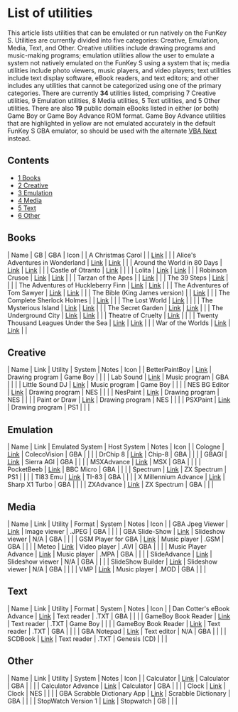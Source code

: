 # List of utilities


This article lists utilities that can be emulated or run natively on the FunKey S. Utilities are currently divided into five categories: Creative, Emulation, Media, Text, and Other. Creative utilities include drawing programs and music-making programs; emulation utilities allow the user to emulate a system not natively emulated on the FunKey S using a system that is; media utilities include photo viewers, music players, and video players; text utilities include text display software, eBook readers, and text editors; and other includes any utilities that cannot be categorized using one of the primary categories. There are currently **34** utilities listed, comprising 7 Creative utilities, 9 Emulation utilities, 8 Media utilities, 5 Text utilities, and 5 Other utilities. There are also **19** public domain eBooks listed in either (or both) Game Boy or Game Boy Advance ROM format. Game Boy Advance utilities that are highlighted in yellow are not emulated accurately in the default FunKey S GBA emulator, so should be used with the alternate [VBA Next](https://gitlab.com/gameblabla/gameblabla-releases/-/tree/master/opk/funkey) instead.

## Contents

* [1 Books](#books)
* [2 Creative](#creative)
* [3 Emulation](#emulation)
* [4 Media](#media)
* [5 Text](#text)
* [6 Other](#other)

## Books 

| Name | GB | GBA | Icon |
| A Christmas Carol |  | [Link](https://mega.nz/file/aMchhCwJ#zbCSSxliyw1fQ7jrccxDbchs9v9IoWhTW-O0IAhO7gA) |  |
| Alice's Adventures in Wonderland | [Link](https://mega.nz/file/LJMhQaab#MNSkvHekojEe2_LNV2W6LUS64LUgdsK70qgglT9Fp4s) | [Link](https://mega.nz/file/OQ9CjRbA#7JM0afMpDt9p1eqtGA4lLD_g_JbK47yj1FjBVSZ6bIE) |  |
| Around the World in 80 Days | [Link](https://mega.nz/file/rNknlQzL#bf_e0acQYy0i9wIsU0AdlnUPApuhPzoR7o_hPsCRvrY) | [Link](https://mega.nz/file/uE8EBRpT#es71CLFuX0vlCExMVRxqEI62uXxMw4VebQwIxrY-9Qw) |  |
| Castle of Otranto | [Link](https://mega.nz/file/idV32KqK#aJd53wjyGMcfEBsIUBIEWvhVmYYB08I4IdbNm-_WP7U) |  |  |
| Lolita | [Link](https://mega.nz/file/6BlTRKzB#wtY3dgU8Va6JDmWoyfwcUEQvK5wqrUVxz93SmPJJxxA) | [Link](https://mega.nz/file/XF1kxbhJ#m-JTgTB5x1ausYCGUWhAcGxYb7eX5q6S70qXwICiYcI) |  |
| Robinson Crusoe | [Link](https://mega.nz/file/KEkFxIaR#YA6S5FhdpkG8pLbe_0dPyOedNlbVHBQhPHuMPMkAcLU) | [Link](https://mega.nz/file/SMlClTrb#awU_UIOF26ZWuwwGRE4nOHLzbNimea1zaMYUMH-lpN8) |  |
| Tarzan of the Apes |  | [Link](https://mega.nz/file/jVEBFKKZ#N-EKf4H35wQz7PqOY_zXGVZKL5V9iWFtQNvBTzGSH_o) |  |
| The 39 Steps | [Link](https://mega.nz/file/CR0jEAAJ#q427DeyALhvakJHejwB-gDqHtGdZgTSSVP5Kvys-TZw) |  |  |
| The Adventures of Huckleberry Finn | [Link](https://mega.nz/file/PM0kVBKS#iirbT4tHqc_NL2yTlQYk6qvkqzBVMoJyLi8QXWfhyHo) | [Link](https://mega.nz/file/jY0GzTgT#zhofdPFLanYIuBRu8TI0mSvoEWB9Wzgpsj4gJQlRhn4) |  |
| The Adventures of Tom Sawyer | [Link](https://mega.nz/file/OM02lLob#txa4XmxiDUHGYxzbdJ3Tus1vbSOqOyteIC3Zbu91GDE) | [Link](https://mega.nz/file/uZ0iiBxB#VxPTSwcP1tUOhjULJJ9vbWfCnCKWW1xM5-sL-zIovqo) |  |
| The Bible (King James version) |  | [Link](https://mega.nz/file/yMdhCSAK#P0ZurJFwtauoPyq52YE8k52VUVovgvTupz245vr6UxI) |  |
| The Complete Sherlock Holmes |  | [Link](https://mega.nz/file/KBdhHIxT#RByvG0nn3OnlbyZAkZGmuW49V9MVm8q0WultfChGkSg) |  |
| The Lost World | [Link](https://mega.nz/file/ucsBQIqA#RK1b0xhIQ99BANHBuF5XbL3ovuiksyTKDBOyFUkmPLA) |  |  |
| The Mysterious Island | [Link](https://mega.nz/file/6NsCSRgR#0IV4_NWxD3JSr2keBVJPWNeteGc3zOe-HKqdsQ3G0sc) | [Link](https://mega.nz/file/ectg1TZb#D3etYl1yRvsTErkDiS3dtsaNd__yt81GWqzkMBlipec) |  |
| The Secret Garden | [Link](https://mega.nz/file/WRlmWZLZ#kPybbBmYEB4KJEEXhsQOu4tUXiRHqwydofSfy6RAU0Q) | [Link](https://mega.nz/file/TJ0GSBiT#UV2sEulF2h-PNKRQPGyo_myyLM18Aii2j8i8Kgrco9U) |  |
| The Underground City | [Link](https://mega.nz/file/7N8VwSCB#ZsxabFNLLe2l4ciGUgy5SZ_TlU__7W-mHYZzJcXU5vs) | [Link](https://mega.nz/file/3Q9UGLRb#xzOvwIDYvg_QH_bndivFf8piQmDu04gnCCcL8yiUlqA) |  |
| Theatre of Cruelty | [Link](https://mega.nz/file/bAkDQYDZ#XWF7pLIlKwAmXlLIk2c9lQKBGjBDt-v-qDxl2wOTLXc) |  |  |
| Twenty Thousand Leagues Under the Sea | [Link](https://mega.nz/file/2Zk3CYqL#hrJF7JRFinDPJRH5ReHrPMXCm6tb8KppB7-TcfhfM7E) | [Link](https://mega.nz/file/eI0Q1TzB#waB2w9n6zUXC8VtfoQbtYCtKNECOMrnG3zbTD255tGg) |  |
| War of the Worlds | [Link](https://mega.nz/file/jFUxxY4D#d0xXXLoeTs9_Xwjgj2Hx0fLE0MtK--b1J-6-CNDrIiw) | [Link](https://mega.nz/file/ecVXyQ6Y#ZQmrFmx9jE-uvus1LdL2lCzsI7YG5rrbsZhoEZ6HjfE) |  |

## Creative 

| Name | Link | Utility | System | Notes | Icon |
| BetterPaintBoy | [Link](https://www.reddit.com/r/Gameboy/comments/7rjh9n/home_brew_made_a_paint_for_dmg_link_to_the_rom/) | Drawing program | Game Boy |  |  |
| Lab Sound | [Link](https://pdroms.de/files/nintendo-gameboyadvance-gba/lab-sound) | Music program | GBA |  |  |
| Little Sound DJ | [Link](https://www.littlesounddj.com/lsd/index.php) | Music program | Game Boy |  |  |
| NES BG Editor | [Link](https://github.com/pinobatch/nesbgeditor#nes-graphics-editor) | Drawing program | NES |  |  |
| NesPaint | [Link](https://hundredrabbits.itch.io/nespaint) | Drawing program | NES |  |  |
| Paint or Draw | [Link](https://www.romhacking.net/homebrew/69/) | Drawing program | NES |  |  |
| PSXPaint | [Link](https://www.psx-place.com/threads/psxpaint.11109/) | Drawing program | PS1 |  |  |

## Emulation 

| Name | Link | Emulated System | Host System | Notes | Icon |
| Cologne | [Link](https://www.zophar.net/consoles/gameboy/coleco/cologne.html) | ColecoVision | GBA |  |  |
| DrChip 8 | [Link](https://www.zophar.net/consoles/gameboy/chip8/drchip-8.html) | Chip-8 | GBA |  |  |
| GBAGI | [Link](https://www.zophar.net/consoles/gameboy/agi/gbagi.html) | Sierra AGI | GBA |  |  |
| MSXAdvance | [Link](https://www.zophar.net/consoles/gameboy/msx/msxadvance.html) | MSX | GBA |  |  |
| PocketBeeb | [Link](https://pdroms.de/files/nintendo-gameboyadvance-gba/pocket-beeb-v1-01) | BBC Micro | GBA |  |  |
| Spectrum | [Link](https://www.zophar.net/consoles/psx/sinclair.html) | ZX Spectrum | PS1 |  |  |
| TI83 Emu | [Link](https://pdroms.de/files/nintendo-gameboyadvance-gba/ti83-emu-v0-01) | TI-83 | GBA |  |  |
| X Millennium Advance | [Link](https://www.zophar.net/consoles/gameboy/sharp-x1-turbo/x-millenuium-advance.html) | Sharp X1 Turbo | GBA |  |  |
| ZXAdvance | [Link](https://www.zophar.net/consoles/gameboy/sinclair/zxadvance.html) | ZX Spectrum | GBA |  |  |

## Media 

| Name | Link | Utility | Format | System | Notes | Icon |
| GBA Jpeg Viewer | [Link](http://www.caimans.net/gba/) | Image viewer |  .JPEG | GBA |  |  |
| GBA Slide-Show | [Link](https://www.gbadev.org/demos.php?showinfo=494) | Slideshow viewer | N/A | GBA |  |  |
| GSM Player for GBA | [Link](http://pineight.com/gba/gsm/) | Music player |  .GSM | GBA |  |  |
| Meteo | [Link](http://www.gameboy-advance.net/video/) | Video player |  .AVI | GBA |  |  |
| Music Player Advance | [Link](http://www.gameboy-advance.net/emulated/musicplayer_advance_gba_mp3.htm) | Music player |  .MPA | GBA |  |  |
| SlideAdvance | [Link](http://www.gameboy-advance.net/emulated/gba_slide_show.htm) | Slideshow viewer | N/A | GBA |  |  |
| SlideShow Builder | [Link](http://www.gameboy-advance.net/emulated/gba_slide_show.htm) | Slideshow viewer | N/A | GBA |  |  |
| VMP | [Link](https://gbatemp.net/download/mod-player-for-gba-vmp.32168/) | Music player |  .MOD | GBA |  |  |

## Text 

| Name | Link | Utility | Format | System | Notes | Icon |
| Dan Cotter's eBook Advance | [Link](https://gbatemp.net/download/dan-cotters-ebook-advance.22900/) | Text reader |  .TXT | GBA |  |  |
| GameBoy Book Reader | [Link](http://www.mqp.com/fun/) | Text reader |  .TXT | Game Boy |  |  |
| GameBoy Book Reader | [Link](http://www.mqp.com/fun/) | Text reader |  .TXT | GBA |  |  |
| GBA Notepad | [Link](https://www.gbadev.org/demos.php?showinfo=1378) | Text editor | N/A | GBA |  |  |
| SCDBook | [Link](https://sourceforge.net/projects/scdbook/) | Text reader |  .TXT | Genesis (CD) |  |  |

## Other 

| Name | Link | Utility | System | Notes | Icon |
| Calculator | [Link](http://sites.google.com/site/komojo/Calculator.zip) | Calculator | GBA |  |  |
| Calculator Advance | [Link](https://www.gbadev.org/demos.php?showinfo=277) | Calculator | GBA |  |  |
| Clock | [Link](https://pdroms.de/files/nintendo-nintendoentertainmentsystem-nes-famicom-fc/clock) | Clock | NES |  |  |
| GBA Scrabble Dictionary App | [Link](https://www.gbadev.org/demos.php?showinfo=545) | Scrabble Dictionary | GBA |  |  |
| StopWatch Version 1 | [Link](https://www.nesworld.com/gb/homebrew/application/stopwatch-v1.zip) | Stopwatch | GB |  |  |

